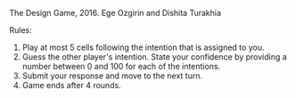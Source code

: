 The Design Game, 2016.
Ege Ozgirin and Dishita Turakhia

Rules:
1. Play at most 5 cells following the intention that is assigned to you.
2. Guess the other player's intention. State your confidence by providing a number between 0 and 100 for each of the intentions.
3. Submit your response and move to the next turn.
4. Game ends after 4 rounds.


